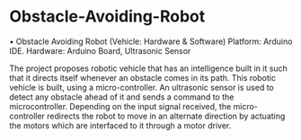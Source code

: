 # Obstacle-Avoiding-Robot

•	Obstacle Avoiding Robot (Vehicle: Hardware & Software)
Platform: 	 Arduino IDE.
Hardware: 	 Arduino Board, Ultrasonic Sensor

  The project proposes robotic vehicle that has an intelligence built in it such that it directs itself whenever an obstacle comes in its path. This robotic vehicle is built, using a micro-controller. An ultrasonic sensor is used to detect any obstacle ahead of it and sends a command to the microcontroller. Depending on the input signal received, the micro-controller redirects the robot to move in an alternate direction by actuating the motors which are interfaced to it through a motor driver.
